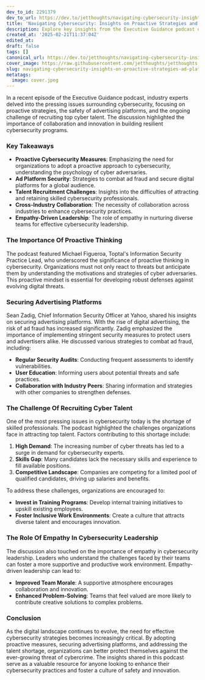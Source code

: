 ```yaml
---
dev_to_id: 2291379
dev_to_url: https://dev.to/jetthoughts/navigating-cybersecurity-insights-on-proactive-strategies-and-ad-platform-safety-43p2
title: 'Navigating Cybersecurity: Insights on Proactive Strategies and Ad Platform Safety'
description: Explore key insights from the Executive Guidance podcast on proactive cybersecurity strategies, ad platform safety, and the challenges of recruiting top cyber talent.
created_at: '2025-02-21T11:37:04Z'
edited_at:
draft: false
tags: []
canonical_url: https://dev.to/jetthoughts/navigating-cybersecurity-insights-on-proactive-strategies-and-ad-platform-safety-43p2
cover_image: https://raw.githubusercontent.com/jetthoughts/jetthoughts.github.io/master/content/blog/navigating-cybersecurity-insights-on-proactive-strategies-ad-platform-safety/cover.jpeg
slug: navigating-cybersecurity-insights-on-proactive-strategies-ad-platform-safety
metatags:
  image: cover.jpeg
---
```

In a recent episode of the Executive Guidance podcast, industry experts delved into the pressing issues surrounding cybersecurity, focusing on proactive strategies, the safety of advertising platforms, and the ongoing challenge of recruiting top cyber talent. The discussion highlighted the importance of collaboration and innovation in building resilient cybersecurity programs.

### Key Takeaways

*   **Proactive Cybersecurity Measures**: Emphasizing the need for organizations to adopt a proactive approach to cybersecurity, understanding the psychology of cyber adversaries.
*   **Ad Platform Security**: Strategies to combat ad fraud and secure digital platforms for a global audience.
*   **Talent Recruitment Challenges**: Insights into the difficulties of attracting and retaining skilled cybersecurity professionals.
*   **Cross-Industry Collaboration**: The necessity of collaboration across industries to enhance cybersecurity practices.
*   **Empathy-Driven Leadership**: The role of empathy in nurturing diverse teams for effective cybersecurity leadership.

### The Importance Of Proactive Thinking

The podcast featured Michael Figueroa, Toptal's Information Security Practice Lead, who underscored the significance of proactive thinking in cybersecurity. Organizations must not only react to threats but anticipate them by understanding the motivations and strategies of cyber adversaries. This proactive mindset is essential for developing robust defenses against evolving digital threats.

### Securing Advertising Platforms

Sean Zadig, Chief Information Security Officer at Yahoo, shared his insights on securing advertising platforms. With the rise of digital advertising, the risk of ad fraud has increased significantly. Zadig emphasized the importance of implementing stringent security measures to protect users and advertisers alike. He discussed various strategies to combat ad fraud, including:

*   **Regular Security Audits**: Conducting frequent assessments to identify vulnerabilities.
*   **User Education**: Informing users about potential threats and safe practices.
*   **Collaboration with Industry Peers**: Sharing information and strategies with other companies to strengthen defenses.

### The Challenge Of Recruiting Cyber Talent

One of the most pressing issues in cybersecurity today is the shortage of skilled professionals. The podcast highlighted the challenges organizations face in attracting top talent. Factors contributing to this shortage include:

1.  **High Demand**: The increasing number of cyber threats has led to a surge in demand for cybersecurity experts.
2.  **Skills Gap**: Many candidates lack the necessary skills and experience to fill available positions.
3.  **Competitive Landscape**: Companies are competing for a limited pool of qualified candidates, driving up salaries and benefits.

To address these challenges, organizations are encouraged to:

*   **Invest in Training Programs**: Develop internal training initiatives to upskill existing employees.
*   **Foster Inclusive Work Environments**: Create a culture that attracts diverse talent and encourages innovation.

### The Role Of Empathy In Cybersecurity Leadership

The discussion also touched on the importance of empathy in cybersecurity leadership. Leaders who understand the challenges faced by their teams can foster a more supportive and productive work environment. Empathy-driven leadership can lead to:

*   **Improved Team Morale**: A supportive atmosphere encourages collaboration and innovation.
*   **Enhanced Problem-Solving**: Teams that feel valued are more likely to contribute creative solutions to complex problems.

### Conclusion

As the digital landscape continues to evolve, the need for effective cybersecurity strategies becomes increasingly critical. By adopting proactive measures, securing advertising platforms, and addressing the talent shortage, organizations can better protect themselves against the ever-growing threat of cybercrime. The insights shared in this podcast serve as a valuable resource for anyone looking to enhance their cybersecurity practices and foster a culture of safety and innovation.